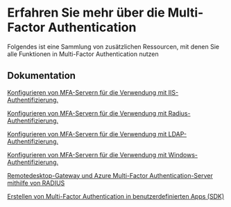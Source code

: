 <properties 
	pageTitle="Azure Multi-Factor Authentication- Weitere Informationen"
	description="Dies ist die Seite zur Azure Multi-Factor Authentication, unter der Sie Links mit zusätzlichen Inhalten für Azure Multi-Factor Authentication finden. Hier erhalten Sie Informationen zu weiteren Themen zur Multi-Factor Authentication."
	services="multi-factor-authentication"
	documentationCenter=""
	authors="kgremban"
	manager="femila"
	editor="curtland"/>

<tags
	ms.service="multi-factor-authentication"
	ms.workload="identity"
	ms.tgt_pltfrm="na"
	ms.devlang="na"
	ms.topic="article"
	ms.date="08/04/2016"
	ms.author="kgremban"/>

# Erfahren Sie mehr über die Multi-Factor Authentication


Folgendes ist eine Sammlung von zusätzlichen Ressourcen, mit denen Sie alle Funktionen in Multi-Factor Authentication nutzen

## Dokumentation

[Konfigurieren von MFA-Servern für die Verwendung mit IIS-Authentifizierung.](https://msdn.microsoft.com/library/azure/dn394291.aspx)

[Konfigurieren von MFA-Servern für die Verwendung mit Radius-Authentifizierung.](https://msdn.microsoft.com/library/azure/dn394299.aspx)

[Konfigurieren von MFA-Servern für die Verwendung mit LDAP-Authentifizierung.](https://msdn.microsoft.com/library/azure/dn394286.aspx)

[Konfigurieren von MFA-Servern für die Verwendung mit Windows-Authentifizierung.](https://msdn.microsoft.com/library/azure/dn394278.aspx)

[Remotedesktop-Gateway und Azure Multi-Factor Authentication-Server mithilfe von RADIUS](https://msdn.microsoft.com/library/azure/dn394287.aspx)

[Erstellen von Multi-Factor Authentication in benutzerdefinierten Apps (SDK)](https://msdn.microsoft.com/library/azure/dn249464.aspx)

<!---HONumber=AcomDC_0921_2016-->